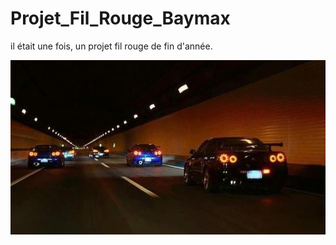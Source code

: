 # Projet_Fil_Rouge_Baymax
il était une fois, un projet fil rouge de fin d'année. 

![Image](c3f75ad414ba7b3f65be3494db40d124.jpg)
